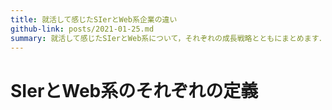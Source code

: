 ```yaml
---
title: 就活して感じたSIerとWeb系企業の違い
github-link: posts/2021-01-25.md
summary: 就活して感じたSIerとWeb系について，それぞれの成長戦略とともにまとめます．
---
```


# SIerとWeb系のそれぞれの定義


